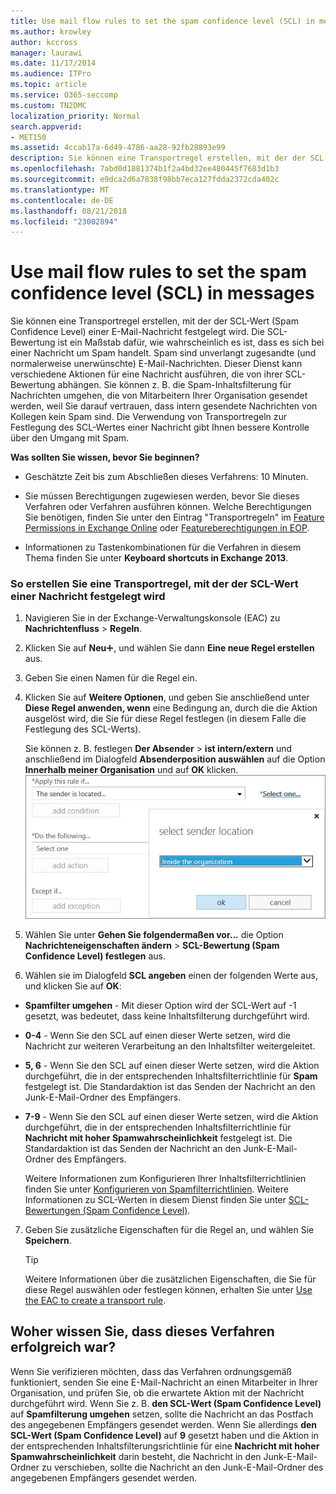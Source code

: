 ```yaml
---
title: Use mail flow rules to set the spam confidence level (SCL) in messages
ms.author: krowley
author: kccross
manager: laurawi
ms.date: 11/17/2014
ms.audience: ITPro
ms.topic: article
ms.service: O365-seccomp
ms.custom: TN2DMC
localization_priority: Normal
search.appverid:
- MET150
ms.assetid: 4ccab17a-6d49-4786-aa28-92fb28893e99
description: Sie können eine Transportregel erstellen, mit der der SCL-Wert (Spam Confidence Level) einer E-Mail-Nachricht festgelegt wird. Die SCL-Bewertung ist ein Maßstab dafür, wie wahrscheinlich es ist, dass es sich bei einer Nachricht um Spam handelt. Spam sind unverlangt zugesandte (und normalerweise unerwünschte) E-Mail-Nachrichten. Dieser Dienst kann verschiedene Aktionen für eine Nachricht ausführen, die von ihrer SCL-Bewertung abhängen. Sie können z. B. die Spam-Inhaltsfilterung für Nachrichten umgehen, die von Mitarbeitern Ihrer Organisation gesendet werden, weil Sie darauf vertrauen, dass intern gesendete Nachrichten von Kollegen kein Spam sind. Die Verwendung von Transportregeln zur Festlegung des SCL-Wertes einer Nachricht gibt Ihnen bessere Kontrolle über den Umgang mit Spam.
ms.openlocfilehash: 7abd0d1881374b1f2a4bd32ee480445f7683d1b3
ms.sourcegitcommit: e9dca2d6a7838f98bb7eca127fdda2372cda402c
ms.translationtype: MT
ms.contentlocale: de-DE
ms.lasthandoff: 08/21/2018
ms.locfileid: "23002894"
---
```

# <a name="use-mail-flow-rules-to-set-the-spam-confidence-level-scl-in-messages"></a>Use mail flow rules to set the spam confidence level (SCL) in messages

Sie können eine Transportregel erstellen, mit der der SCL-Wert (Spam Confidence Level) einer E-Mail-Nachricht festgelegt wird. Die SCL-Bewertung ist ein Maßstab dafür, wie wahrscheinlich es ist, dass es sich bei einer Nachricht um Spam handelt. Spam sind unverlangt zugesandte (und normalerweise unerwünschte) E-Mail-Nachrichten. Dieser Dienst kann verschiedene Aktionen für eine Nachricht ausführen, die von ihrer SCL-Bewertung abhängen. Sie können z. B. die Spam-Inhaltsfilterung für Nachrichten umgehen, die von Mitarbeitern Ihrer Organisation gesendet werden, weil Sie darauf vertrauen, dass intern gesendete Nachrichten von Kollegen kein Spam sind. Die Verwendung von Transportregeln zur Festlegung des SCL-Wertes einer Nachricht gibt Ihnen bessere Kontrolle über den Umgang mit Spam. 
  
 **Was sollten Sie wissen, bevor Sie beginnen?**
  
- Geschätzte Zeit bis zum Abschließen dieses Verfahrens: 10 Minuten.
    
- Sie müssen Berechtigungen zugewiesen werden, bevor Sie dieses Verfahren oder Verfahren ausführen können. Welche Berechtigungen Sie benötigen, finden Sie unter den Eintrag "Transportregeln" im [Feature Permissions in Exchange Online](http://technet.microsoft.com/library/15073ce1-0917-403b-8839-02a2ebc96e16.aspx) oder [Featureberechtigungen in EOP](eop/feature-permissions-in-eop.md). 
    
- Informationen zu Tastenkombinationen für die Verfahren in diesem Thema finden Sie unter **Keyboard shortcuts in Exchange 2013**.
    
### <a name="to-create-a-transport-rule-that-sets-the-scl-of-a-message"></a>So erstellen Sie eine Transportregel, mit der der SCL-Wert einer Nachricht festgelegt wird

1. Navigieren Sie in der Exchange-Verwaltungskonsole (EAC) zu **Nachrichtenfluss** \> **Regeln**.
    
2. Klicken Sie auf **Neu**![Hinzufügen (Symbol)](media/ITPro-EAC-AddIcon.gif), und wählen Sie dann **Eine neue Regel erstellen** aus.
    
3. Geben Sie einen Namen für die Regel ein.
    
4. Klicken Sie auf **Weitere Optionen**, und geben Sie anschließend unter **Diese Regel anwenden, wenn** eine Bedingung an, durch die die Aktion ausgelöst wird, die Sie für diese Regel festlegen (in diesem Falle die Festlegung des SCL-Werts).
    
    Sie können z. B. festlegen **Der Absender** \> **ist intern/extern** und anschließend im Dialogfeld **Absenderposition auswählen** auf die Option **Innerhalb meiner Organisation** und auf **OK** klicken.</br>
    ![Absenderstandort auswählen](media/EOP-ETR-SetSCL-1.jpg)
  
5. Wählen Sie unter **Gehen Sie folgendermaßen vor...** die Option **Nachrichteneigenschaften ändern** \> **SCL-Bewertung (Spam Confidence Level) festlegen** aus.
  
6. Wählen sie im Dialogfeld **SCL angeben** einen der folgenden Werte aus, und klicken Sie auf **OK**:
    
  - **Spamfilter umgehen** - Mit dieser Option wird der SCL-Wert auf -1 gesetzt, was bedeutet, dass keine Inhaltsfilterung durchgeführt wird. 
    
  - **0-4** - Wenn Sie den SCL auf einen dieser Werte setzen, wird die Nachricht zur weiteren Verarbeitung an den Inhaltsfilter weitergeleitet. 
    
  - **5, 6** - Wenn Sie den SCL auf einen dieser Werte setzen, wird die Aktion durchgeführt, die in der entsprechenden Inhaltsfilterrichtlinie für **Spam** festgelegt ist. Die Standardaktion ist das Senden der Nachricht an den Junk-E-Mail-Ordner des Empfängers. 
    
  - **7-9** - Wenn Sie den SCL auf einen dieser Werte setzen, wird die Aktion durchgeführt, die in der entsprechenden Inhaltsfilterrichtlinie für **Nachricht mit hoher Spamwahrscheinlichkeit** festgelegt ist. Die Standardaktion ist das Senden der Nachricht an den Junk-E-Mail-Ordner des Empfängers. 
    
    Weitere Informationen zum Konfigurieren Ihrer Inhaltsfilterrichtlinien finden Sie unter [Konfigurieren von Spamfilterrichtlinien](configure-your-spam-filter-policies.md). Weitere Informationen zu SCL-Werten in diesem Dienst finden Sie unter [SCL-Bewertungen (Spam Confidence Level)](spam-confidence-levels.md).
    
7. Geben Sie zusätzliche Eigenschaften für die Regel an, und wählen Sie **Speichern**.
    
    > [!TIP]
    > Weitere Informationen über die zusätzlichen Eigenschaften, die Sie für diese Regel auswählen oder festlegen können, erhalten Sie unter [Use the EAC to create a transport rule](http://technet.microsoft.com/library/e7a81372-b6d7-4d1f-bc9e-a845a7facac2.aspx#CreateEAC). 
  
## <a name="how-do-you-know-this-worked"></a>Woher wissen Sie, dass dieses Verfahren erfolgreich war?

Wenn Sie verifizieren möchten, dass das Verfahren ordnungsgemäß funktioniert, senden Sie eine E-Mail-Nachricht an einen Mitarbeiter in Ihrer Organisation, und prüfen Sie, ob die erwartete Aktion mit der Nachricht durchgeführt wird. Wenn Sie z. B. **den SCL-Wert (Spam Confidence Level)** auf **Spamfilterung umgehen** setzen, sollte die Nachricht an das Postfach des angegebenen Empfängers gesendet werden. Wenn Sie allerdings **den SCL-Wert (Spam Confidence Level)** auf **9** gesetzt haben und die Aktion in der entsprechenden Inhaltsfilterungsrichtlinie für eine **Nachricht mit hoher Spamwahrscheinlichkeit** darin besteht, die Nachricht in den Junk-E-Mail-Ordner zu verschieben, sollte die Nachricht an den Junk-E-Mail-Ordner des angegebenen Empfängers gesendet werden. 
  


